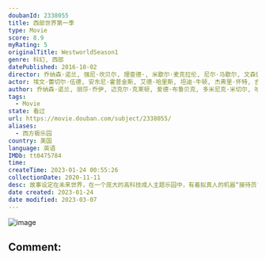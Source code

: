 ```yaml
---
doubanId: 2338055
title: 西部世界第一季
type: Movie
score: 8.9
myRating: 5
originalTitle: WestworldSeason1
genre: 科幻, 西部
datePublished: 2016-10-02
director: 乔纳森·诺兰, 强尼·坎贝尔, 理查德·, 米歇尔·麦克拉伦, 尼尔·马歇尔, 文森佐·纳塔利, 弗雷德·托耶, 斯蒂芬·威廉姆斯
actor: 埃文·蕾切尔·伍德, 安东尼·霍普金斯, 艾德·哈里斯, 坦迪·牛顿, 杰弗里·怀特, 吉米·辛普森, 詹姆斯·麦斯登, 本·巴恩斯, 英格丽德·波尔索·贝达尔, 卢克·海姆斯沃斯, 西瑟·巴比特·科努德森, 安吉拉·萨拉弗安, 珊农·沃德华德, 西蒙·夸特曼, 小克利夫顿·克林斯, 罗德里戈·桑托罗, 奥利弗·贝尔, 莱昂纳多·吴, 詹姆斯·兰德里·赫伯特, 路易斯·赫特哈姆, 杰弗里·丹尼尔·菲利普斯, 泰莎·汤普森, 米兰达·奥图, 库里·格拉汉姆, 凯尔·柏海莫, 凯姬·迈克拉瑞, 奥利维亚·梅, 杰姬·摩尔, 妲露拉·莱莉, 史蒂文·奥格, 罗比·史密斯, 乔什·克拉克, 梅森·麦卡利, 布兰登·范弗利特, 莉娜·乔格斯, 吉米·索瑞茜莉, 丽丽·博尔丹, 妮娅·金斯利, 加里·西弗斯, 韦德·威廉姆斯, 安德鲁·康斯坦丁尼, 达瑞尔·切尔尼, 迈克尔·凯斯, 卡尔·, 迪兰·科宁, 布拉德福德·塔图姆, 莉莉·西蒙斯, 博亚娜·诺瓦科维奇, 米奇·西罗亚
author: 乔纳森·诺兰, 丽莎·乔伊, 迈克尔·克莱顿, 爱德·布鲁贝克, 多米尼克·米切尔, 哈莉·韦格林·格罗斯, 游朝凯, 丹·迪茨, 凯茜·林根费尔特, 丹尼尔·
tags:
  - Movie
state: 看过
url: https://movie.douban.com/subject/2338055/
aliases:
  - 西方极乐园
country: 美国
language: 英语
IMDb: tt0475784
time: 
createTime: 2023-01-24 00:55:26
collectionDate: 2020-11-11
desc: 故事设定在未来世界，在一个庞大的高科技成人主题乐园中，有着拟真人的机器“接待员”能让游客享尽情欲、暴力等欲望的放纵，主要叙述被称为“西部世界”的未来主题公园。它提供给游客杀戮与性欲的满足。但是在这世...
date created: 2023-01-24
date modified: 2023-03-07
---
```


![image](p2403347953.jpg)

Comment:
---
